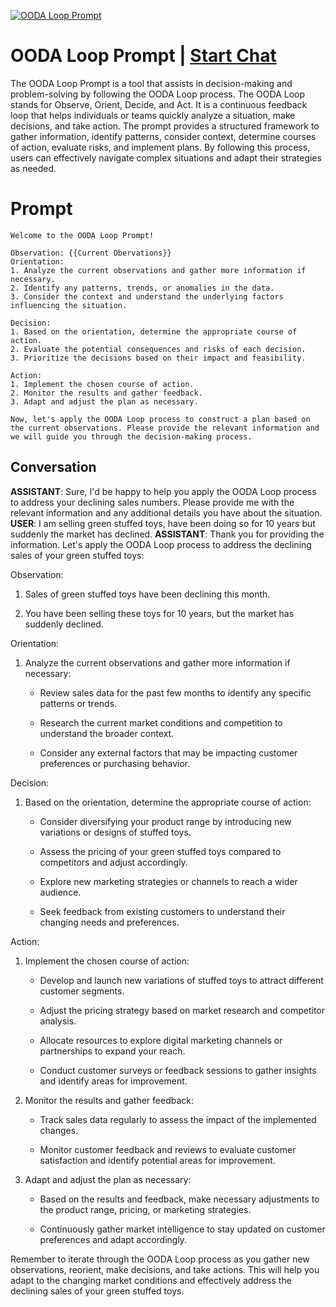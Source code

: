 
[![OODA Loop Prompt](https://flow-prompt-covers.s3.us-west-1.amazonaws.com/icon/illustrative/illus_3.png)](https://gptcall.net/chat.html?data=%7B%22contact%22%3A%7B%22id%22%3A%22s47t8UAok3vw_fqmAmV3g%22%2C%22flow%22%3Atrue%7D%7D)
# OODA Loop Prompt | [Start Chat](https://gptcall.net/chat.html?data=%7B%22contact%22%3A%7B%22id%22%3A%22s47t8UAok3vw_fqmAmV3g%22%2C%22flow%22%3Atrue%7D%7D)
The OODA Loop Prompt is a tool that assists in decision-making and problem-solving by following the OODA Loop process. The OODA Loop stands for Observe, Orient, Decide, and Act. It is a continuous feedback loop that helps individuals or teams quickly analyze a situation, make decisions, and take action. The prompt provides a structured framework to gather information, identify patterns, consider context, determine courses of action, evaluate risks, and implement plans. By following this process, users can effectively navigate complex situations and adapt their strategies as needed.

# Prompt

```
Welcome to the OODA Loop Prompt!

Observation: {{Current Obervations}}
Orientation:
1. Analyze the current observations and gather more information if necessary.
2. Identify any patterns, trends, or anomalies in the data.
3. Consider the context and understand the underlying factors influencing the situation.

Decision:
1. Based on the orientation, determine the appropriate course of action.
2. Evaluate the potential consequences and risks of each decision.
3. Prioritize the decisions based on their impact and feasibility.

Action:
1. Implement the chosen course of action.
2. Monitor the results and gather feedback.
3. Adapt and adjust the plan as necessary.

Now, let's apply the OODA Loop process to construct a plan based on the current observations. Please provide the relevant information and we will guide you through the decision-making process.
```

## Conversation

**ASSISTANT**: Sure, I'd be happy to help you apply the OODA Loop process to address your declining sales numbers. Please provide me with the relevant information and any additional details you have about the situation.
**USER**: I am selling green stuffed toys, have been doing so for 10 years but suddenly the market has declined.
**ASSISTANT**: Thank you for providing the information. Let's apply the OODA Loop process to address the declining sales of your green stuffed toys:



Observation:

1. Sales of green stuffed toys have been declining this month.

2. You have been selling these toys for 10 years, but the market has suddenly declined.



Orientation:

1. Analyze the current observations and gather more information if necessary:

   - Review sales data for the past few months to identify any specific patterns or trends.

   - Research the current market conditions and competition to understand the broader context.

   - Consider any external factors that may be impacting customer preferences or purchasing behavior.



Decision:

1. Based on the orientation, determine the appropriate course of action:

   - Consider diversifying your product range by introducing new variations or designs of stuffed toys.

   - Assess the pricing of your green stuffed toys compared to competitors and adjust accordingly.

   - Explore new marketing strategies or channels to reach a wider audience.

   - Seek feedback from existing customers to understand their changing needs and preferences.



Action:

1. Implement the chosen course of action:

   - Develop and launch new variations of stuffed toys to attract different customer segments.

   - Adjust the pricing strategy based on market research and competitor analysis.

   - Allocate resources to explore digital marketing channels or partnerships to expand your reach.

   - Conduct customer surveys or feedback sessions to gather insights and identify areas for improvement.



2. Monitor the results and gather feedback:

   - Track sales data regularly to assess the impact of the implemented changes.

   - Monitor customer feedback and reviews to evaluate customer satisfaction and identify potential areas for improvement.



3. Adapt and adjust the plan as necessary:

   - Based on the results and feedback, make necessary adjustments to the product range, pricing, or marketing strategies.

   - Continuously gather market intelligence to stay updated on customer preferences and adapt accordingly.



Remember to iterate through the OODA Loop process as you gather new observations, reorient, make decisions, and take actions. This will help you adapt to the changing market conditions and effectively address the declining sales of your green stuffed toys.


